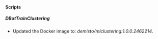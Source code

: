 
#### Scripts

##### DBotTrainClustering

- Updated the Docker image to: *demisto/mlclustering:1.0.0.2462214*.

